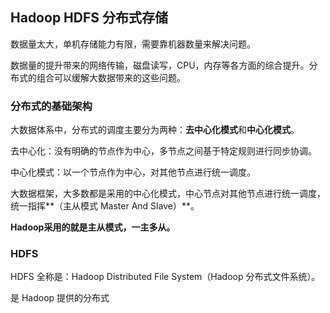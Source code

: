 ## Hadoop HDFS 分布式存储



数据量太大，单机存储能力有限，需要靠机器数量来解决问题。

数据量的提升带来的网络传输，磁盘读写，CPU，内存等各方面的综合提升。分布式的组合可以缓解大数据带来的这些问题。





### 分布式的基础架构

大数据体系中，分布式的调度主要分为两种：**去中心化模式**和**中心化模式**。

去中心化：没有明确的节点作为中心，多节点之间基于特定规则进行同步协调。

中心化模式：以一个节点作为中心，对其他节点进行统一调度。

大数据框架，大多数都是采用的中心化模式，中心节点对其他节点进行统一调度，统一指挥**（主从模式 Master And Slave）**。

**Hadoop采用的就是主从模式，一主多从。**



### HDFS

HDFS 全称是：Hadoop Distributed File System（Hadoop 分布式文件系统）。

是 Hadoop 提供的分布式